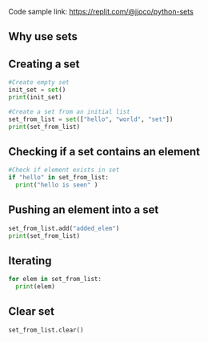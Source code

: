 Code sample link: <https://replit.com/@jjoco/python-sets>

## Why use sets
## Creating a set
```python
#Create empty set
init_set = set()
print(init_set)

#Create a set from an initial list
set_from_list = set(["hello", "world", "set"])
print(set_from_list)
```
## Checking if a set contains an element
```python
#Check if element exists in set
if "hello" in set_from_list:
  print("hello is seen" )
```
## Pushing an element into a set
```python
set_from_list.add("added_elem")
print(set_from_list)
```

## Iterating
```python
for elem in set_from_list:
  print(elem)
```

## Clear set
```python
set_from_list.clear()
```
